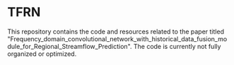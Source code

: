 # TFRN
This repository contains the code and resources related to the paper titled "Frequency_domain_convolutional_network_with_historical_data_fusion_module_for_Regional_Streamflow_Prediction". The code is currently not fully organized or optimized.
